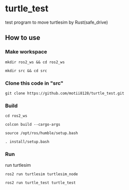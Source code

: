 # turtle_test
test program to move turtlesim by Rust(safe_drive)

## How to use
### Make workspace
```
mkdir ros2_ws && cd ros2_ws
```
```
mkdir src && cd src
```

### Clone this code in "src" 
```
git clone https://github.com/motii8128/turtle_test.git
```

### Build
```
cd ros2_ws
```
```
colcon build --cargo-args
```
```
source /opt/ros/humble/setup.bash
```
```
. install/setup.bash
```
### Run
run turtlesim
```
ros2 run turtlesim turtlesim_node
```
```
ros2 run turtle_test turtle_test
```

